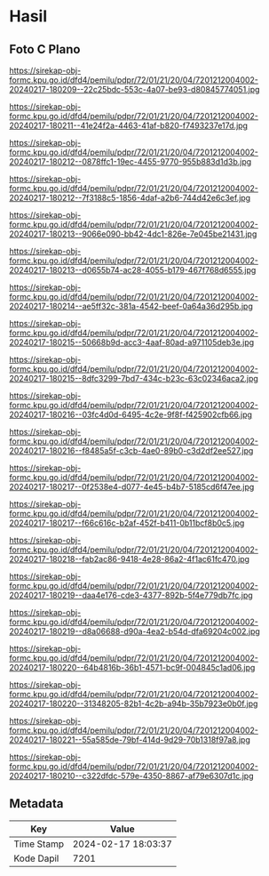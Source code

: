 # Hasil

## Foto C Plano

https://sirekap-obj-formc.kpu.go.id/dfd4/pemilu/pdpr/72/01/21/20/04/7201212004002-20240217-180209--22c25bdc-553c-4a07-be93-d80845774051.jpg

https://sirekap-obj-formc.kpu.go.id/dfd4/pemilu/pdpr/72/01/21/20/04/7201212004002-20240217-180211--41e24f2a-4463-41af-b820-f7493237e17d.jpg

https://sirekap-obj-formc.kpu.go.id/dfd4/pemilu/pdpr/72/01/21/20/04/7201212004002-20240217-180212--0878ffc1-19ec-4455-9770-955b883d1d3b.jpg

https://sirekap-obj-formc.kpu.go.id/dfd4/pemilu/pdpr/72/01/21/20/04/7201212004002-20240217-180212--7f3188c5-1856-4daf-a2b6-744d42e6c3ef.jpg

https://sirekap-obj-formc.kpu.go.id/dfd4/pemilu/pdpr/72/01/21/20/04/7201212004002-20240217-180213--9066e090-bb42-4dc1-826e-7e045be21431.jpg

https://sirekap-obj-formc.kpu.go.id/dfd4/pemilu/pdpr/72/01/21/20/04/7201212004002-20240217-180213--d0655b74-ac28-4055-b179-467f768d6555.jpg

https://sirekap-obj-formc.kpu.go.id/dfd4/pemilu/pdpr/72/01/21/20/04/7201212004002-20240217-180214--ae5ff32c-381a-4542-beef-0a64a36d295b.jpg

https://sirekap-obj-formc.kpu.go.id/dfd4/pemilu/pdpr/72/01/21/20/04/7201212004002-20240217-180215--50668b9d-acc3-4aaf-80ad-a971105deb3e.jpg

https://sirekap-obj-formc.kpu.go.id/dfd4/pemilu/pdpr/72/01/21/20/04/7201212004002-20240217-180215--8dfc3299-7bd7-434c-b23c-63c02346aca2.jpg

https://sirekap-obj-formc.kpu.go.id/dfd4/pemilu/pdpr/72/01/21/20/04/7201212004002-20240217-180216--03fc4d0d-6495-4c2e-9f8f-f425902cfb66.jpg

https://sirekap-obj-formc.kpu.go.id/dfd4/pemilu/pdpr/72/01/21/20/04/7201212004002-20240217-180216--f8485a5f-c3cb-4ae0-89b0-c3d2df2ee527.jpg

https://sirekap-obj-formc.kpu.go.id/dfd4/pemilu/pdpr/72/01/21/20/04/7201212004002-20240217-180217--0f2538e4-d077-4e45-b4b7-5185cd6f47ee.jpg

https://sirekap-obj-formc.kpu.go.id/dfd4/pemilu/pdpr/72/01/21/20/04/7201212004002-20240217-180217--f66c616c-b2af-452f-b411-0b11bcf8b0c5.jpg

https://sirekap-obj-formc.kpu.go.id/dfd4/pemilu/pdpr/72/01/21/20/04/7201212004002-20240217-180218--fab2ac86-9418-4e28-86a2-4f1ac61fc470.jpg

https://sirekap-obj-formc.kpu.go.id/dfd4/pemilu/pdpr/72/01/21/20/04/7201212004002-20240217-180219--daa4e176-cde3-4377-892b-5f4e779db7fc.jpg

https://sirekap-obj-formc.kpu.go.id/dfd4/pemilu/pdpr/72/01/21/20/04/7201212004002-20240217-180219--d8a06688-d90a-4ea2-b54d-dfa69204c002.jpg

https://sirekap-obj-formc.kpu.go.id/dfd4/pemilu/pdpr/72/01/21/20/04/7201212004002-20240217-180220--64b4816b-36b1-4571-bc9f-004845c1ad06.jpg

https://sirekap-obj-formc.kpu.go.id/dfd4/pemilu/pdpr/72/01/21/20/04/7201212004002-20240217-180220--31348205-82b1-4c2b-a94b-35b7923e0b0f.jpg

https://sirekap-obj-formc.kpu.go.id/dfd4/pemilu/pdpr/72/01/21/20/04/7201212004002-20240217-180221--55a585de-79bf-414d-9d29-70b1318f97a8.jpg

https://sirekap-obj-formc.kpu.go.id/dfd4/pemilu/pdpr/72/01/21/20/04/7201212004002-20240217-180210--c322dfdc-579e-4350-8867-af79e6307d1c.jpg


## Metadata

| Key        | Value               |
| ---------- | ------------------- |
| Time Stamp | 2024-02-17 18:03:37 |
| Kode Dapil | 7201                |



